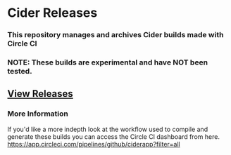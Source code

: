 # Cider Releases
### This repository manages and archives Cider builds made with Circle CI
### NOTE: These builds are experimental and have NOT been tested.
## [View Releases](https://github.com/ciderapp/cider-releases/releases)

### More Information

If you'd like a more indepth look at the workflow used to compile and generate these builds you can access the Circle CI dashboard from here.
https://app.circleci.com/pipelines/github/ciderapp?filter=all
